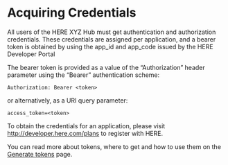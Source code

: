 # Acquiring Credentials

All users of the HERE XYZ Hub must get authentication and authorization credentials. These credentials are assigned per application, and a bearer token is obtained by using the app_id and app_code issued by the HERE Developer Portal

The bearer token is provided as a value of the “Authorization” header parameter using the “Bearer” authentication scheme:

```HTTP
Authorization: Bearer <token>
```

or alternatively, as a URI query parameter:

```HTTP
access_token=<token>
```

To obtain the credentials for an application, please visit <http://developer.here.com/plans> to register with HERE.

You can read more about tokens, where to get and how to use them on the [Generate tokens](/api/getting-token.md) page.